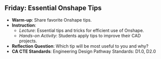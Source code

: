 ## Friday: Essential Onshape Tips

- **Warm-up**: Share favorite Onshape tips.
- **Instruction**:
  - *Lecture*: Essential tips and tricks for efficient use of Onshape.
  - *Hands-on Activity*: Students apply tips to improve their CAD projects.
- **Reflection Question**: Which tip will be most useful to you and why?
- **CA CTE Standards**: Engineering Design Pathway Standards: D1.0, D2.0